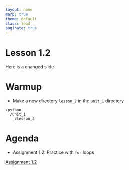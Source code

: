 ```yaml
---
layout: none
marp: true
theme: default
class: lead
paginate: true
---
```


<!-- headingDivider: 1 -->
<!-- backgroundColor: black -->
<!-- class: invert -->

# Lesson 1.2

Here is a changed slide

# Warmup

- Make a new directory `lesson_2` in the `unit_1` directory

```text
/python
  /unit_1
    /lesson_2
```
  
# Agenda

- Assignment 1.2: Practice with `for` loops

[Assignment 1.2](../files/py2assignment1_2.py)